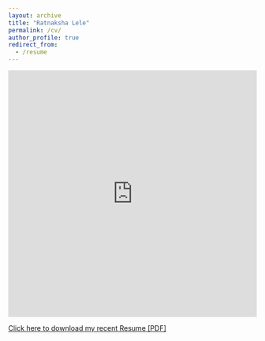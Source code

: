 ```yaml
---
layout: archive
title: "Ratnaksha Lele"
permalink: /cv/
author_profile: true
redirect_from:
  - /resume
---
```


<iframe src="http://ratnaksha.github.io/files/rlele_cv.pdf" width="100%" height="500" frameborder="no" border="0" marginwidth="0" marginheight="0"></iframe>

[Click here to download my recent Resume [PDF]](http://ratnaksha.github.io/files/rlele_cv.pdf)
<!-- <embed src="http://ratnaksha.github.io/files/rlele_cv.pdf" width="650" height="1800" type='application/pdf'> -->
